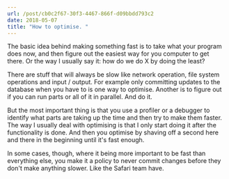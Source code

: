 ```yaml
---
url: /post/cb0c2f67-30f3-4467-866f-d09bbdd793c2
date: 2018-05-07
title: "How to optimise. "
---
```


The basic idea behind making something fast is to take what your program does now, and then figure out the easiest way for you computer to get there. Or the way I usually say it: how do we do X by doing the least?

There are stuff that will always be slow like network operation, file system operations and input / output. For example only committing updates to the database when you have to is one way to optimise. Another is to figure out if you can run parts or all of it in parallel. And do it. 

But the most important thing is that you use a profiler or a debugger to identify what parts are taking up the time and then try to make them faster. The way I usually deal with optimising is that I only start doing it after the functionality is done.  And then you optimise by shaving off a second here and there in the beginning until it's fast enough. 

In some cases, though, where it being more important to be fast than everything else, you make it a policy to never commit changes before they don't make anything slower. Like the Safari team have. 